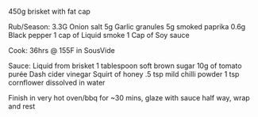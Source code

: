 450g brisket with fat cap

Rub/Season:
3.3G  Onion salt
5g Garlic granules
5g smoked paprika
0.6g  Black pepper
1 cap of Liquid smoke
1 Cap of Soy sauce

Cook: 36hrs @ 155F in SousVide

Sauce:
Liquid from brisket
1 tablespoon soft brown sugar
10g of tomato purée
Dash cider vinegar
Squirt of honey
.5 tsp mild chilli powder
1 tsp cornflower dissolved in water 


Finish in very hot oven/bbq for ~30 mins, glaze with sauce half way, wrap and rest
